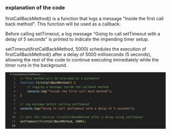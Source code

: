### explanation of the code

firstCallBackMethod() is a function that logs a message "Inside the first call back method". This function will be used as a callback.

Before calling setTimeout, a log message "Going to call setTimeout with a delay of 5 seconds" is printed to indicate the impending timer setup.

setTimeout(firstCallBackMethod, 5000) schedules the execution of firstCallBackMethod() after a delay of 5000 milliseconds (5 seconds), allowing the rest of the code to continue executing immediately while the timer runs in the background.

![alt text](ExampleAsyncCallBack.png)